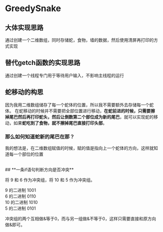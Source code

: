 # GreedySnake

## **大体实现思路**

通过创建一个二维数组，同时存储蛇，食物，墙的数据，然后使用清屏再打印的方式实现
<br>
## **替代getch函数的实现思路**

通过创建一个线程专门用于等待用户输入，不影响主线程的运行
<br>
## **蛇移动的构思**

因为我用二维数组储存了每一个蛇体的位置，所以我不需要额外去存储每一个蛇体。
在蛇移动的时候并不需要把全部位置进行移动，**在蛇前进的时候，只需要擦掉尾巴然后再打印蛇头，然后让倒数第二个部位成为新的尾巴**，就可以实现蛇的移动，如果**蛇吃到了食物，就不擦掉尾巴直接打印头部**。
<br>
### **那么如何知道蛇新的尾巴在那？**

我的想法是，在二维数组赋值的时候，赋的值是指向上一个蛇体的方向，这样就知道每一个部位的位置

<br>
##  **一条if语句判断方向是否冲突**

将 9 和 6 作为冲突组，将 10 和 5 作为冲突组。

9   的二进制 1001<br>
6   的二进制 0110<br>
10 的二进制 1010<br>
5   的二进制 0101<br>

冲突组的两个互相做&等于0，而与另一组做&不等于0，这样只需要直接和原方向做&即可。

